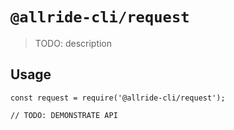 # `@allride-cli/request`

> TODO: description

## Usage

```
const request = require('@allride-cli/request');

// TODO: DEMONSTRATE API
```
